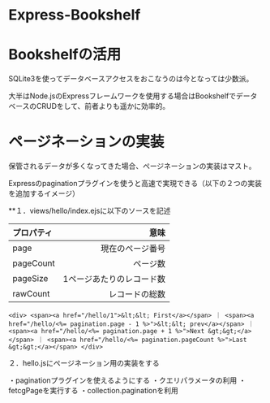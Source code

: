 # Express-Bookshelf

# Bookshelfの活用

SQLite3を使ってデータベースアクセスをおこなうのは今となっては少数派。

大半はNode.jsのExpressフレームワークを使用する場合はBookshelfでデータベースのCRUDをして、前者よりも遥かに効率的。

# ページネーションの実装

保管されるデータが多くなってきた場合、ページネーションの実装はマスト。

Expressのpaginationプラグインを使うと高速で実現できる（以下の２つの実装を追加するイメージ）

**１．views/hello/index.ejsに以下のソースを記述


|プロパティ|意味|
|:--|--:|
|page|現在のページ番号|
|pageCount|ページ数|
|pageSize|1ページあたりのレコード数|
|rawCount|レコードの総数|


`
      <div>
                <span><a href="/hello/1">&lt;&lt; First</a></span>
                ｜
                <span><a href="/hello/<%= pagination.page - 1 %>">&lt;&lt; prev</a></span>
                ｜
                <span><a href="/hello/<%= pagination.page + 1 %>">Next &gt;&gt;</a></span>
                ｜
                <span><a href="/hello/<%= pagination.pageCount %>">Last &gt;&gt;</a></span>
            </div>
`

２．hello.jsにページネーション用の実装をする

・paginationプラグインを使えるようにする
・クエリパラメータの利用
・fetcgPageを実行する
・collection.paginationを利用


